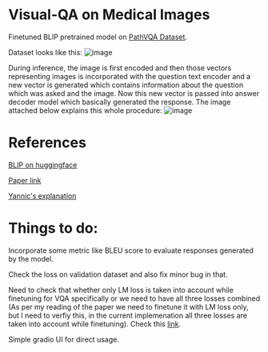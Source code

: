 # Visual-QA on Medical Images
Finetuned BLIP pretrained model on [PathVQA Dataset](https://huggingface.co/datasets/flaviagiammarino/path-vqa/viewer/default/train).

Dataset looks like this:
![image](https://github.com/user-attachments/assets/b5afd54e-31f0-4105-ad4c-6311f0b6028c)

During inference, the image is first encoded and then those vectors representing images is incorporated with the question text encoder and a new vector is generated which contains information about the question which was asked and the image. Now this new vector is passed into answer decoder model which basically generated the response. The image attached below explains this whole procedure:
![image](https://github.com/user-attachments/assets/99444611-f3ac-4307-88bb-f3622bdae9aa)

# References
[BLIP on huggingface](https://huggingface.co/docs/transformers/en/model_doc/blip)

[Paper link](https://arxiv.org/abs/2201.12086)

[Yannic's explanation](https://www.youtube.com/watch?v=X2k7n4FuI7c)

# Things to do:

Incorporate some metric like BLEU score to evaluate responses generated by the model.

Check the loss on validation dataset and also fix minor bug in that.

Need to check that whether only LM loss is taken into account while finetuning for VQA specifically or we need to have all three losses combined (As per my reading of the paper we need to finetune it with LM loss only, but I need to verfiy this, in the current implemenation all three losses are taken into account while finetuning). Check this [link](https://github.com/huggingface/transformers/blob/main/src/transformers/models/blip/modeling_blip.py#L1349).

Simple gradio UI for direct usage.
